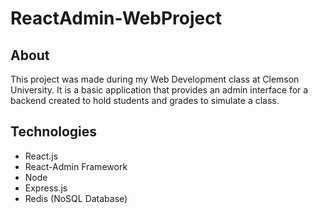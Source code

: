 # ReactAdmin-WebProject

## About
This project was made during my Web Development class at Clemson University. It is a basic application that provides an admin interface for a backend created to hold students and grades to simulate a class.

## Technologies
- React.js
- React-Admin Framework
- Node
- Express.js
- Redis (NoSQL Database)

